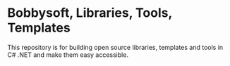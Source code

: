 # Bobbysoft, Libraries, Tools, Templates

This repository is for building open source libraries, templates and tools in C# .NET and make them easy accessible.
